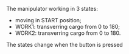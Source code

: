 The manipulator working in 3 states:
- moving in START position;
- WORK1: transverring cargo from 0 to 180;
- WORK2: transverring cargo from 0 to 180.

The states change when the button is pressed 
